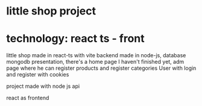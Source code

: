 # little shop project

# technology: react ts - front

little shop made in react-ts with vite
backend made in node-js, database mongodb
presentation, there's a home page I haven't finished yet, adm page where he can register products and register categories
User with login and register with cookies

project made with node js api

react as frontend
